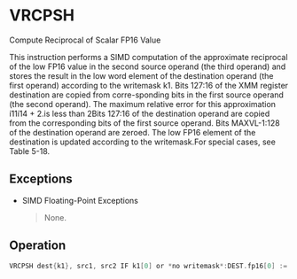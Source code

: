 # VRCPSH

Compute Reciprocal of Scalar FP16 Value

This instruction performs a SIMD computation of the approximate reciprocal of the low FP16 value in the second source operand (the third operand) and stores the result in the low word element of the destination operand (the first operand) according to the writemask k1.
Bits 127:16 of the XMM register destination are copied from corre-sponding bits in the first source operand (the second operand).
The maximum relative error for this approximation  í11 í14 + 2.is less than 2Bits 127:16 of the destination operand are copied from the corresponding bits of the first source operand.
Bits MAXVL-1:128 of the destination operand are zeroed.
The low FP16 element of the destination is updated according to the writemask.For special cases, see Table 5-18.

## Exceptions

- SIMD Floating-Point Exceptions
  > None.

## Operation

```C
VRCPSH dest{k1}, src1, src2 IF k1[0] or *no writemask*:DEST.fp16[0] := APPROXIMATE(1.0 / src2.fp16[0])ELSE IF *zeroing*:DEST.fp16[0] := 0//else DEST.fp16[0] remains unchangedDEST[127:16] := src1[127:16]DEST[MAXVL-1:128] := 0Intel C/C++ Compiler Intrinsic EquivalentVRCPSH __m128h _mm_mask_rcp_sh (__m128h src, __mmask8 k, __m128h a, __m128h b);VRCPSH __m128h _mm_maskz_rcp_sh (__mmask8 k, __m128h a, __m128h b);VRCPSH __m128h _mm_rcp_sh (__m128h a, __m128h b);
```
